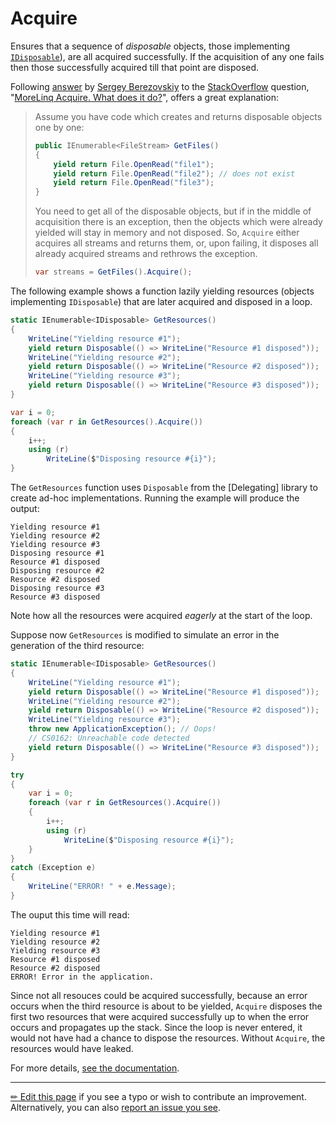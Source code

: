 # Acquire

Ensures that a sequence of _disposable_ objects, those implementing
[`IDisposable`][disposable]), are all acquired successfully. If the
acquisition of any one fails then those successfully acquired till that
point are disposed.

Following [answer][a] by [Sergey Berezovskiy][sb] to the [StackOverflow]
question, "[MoreLinq Acquire. What does it do?][q]", offers a
great explanation:

> Assume you have code which creates and returns disposable objects one by one:
>
> ```c#
> public IEnumerable<FileStream> GetFiles()
> {
>     yield return File.OpenRead("file1");
>     yield return File.OpenRead("file2"); // does not exist
>     yield return File.OpenRead("file3");
> }
> ```
>
> You need to get all of the disposable objects, but if in the middle of
> acquisition there is an exception, then the objects which were already yielded
> will stay in memory and not disposed. So, `Acquire` either acquires all
> streams and returns them, or, upon failing, it disposes all already acquired
> streams and rethrows the exception.
>
> ```c#
> var streams = GetFiles().Acquire();
> ```

The following example shows a function lazily yielding resources (objects
implementing `IDisposable`) that are later acquired and disposed in a loop.

```c# --destination-file ../code/Program.cs --region statements --project ../code/TryMoreLinq.csproj
static IEnumerable<IDisposable> GetResources()
{
    WriteLine("Yielding resource #1");
    yield return Disposable(() => WriteLine("Resource #1 disposed"));
    WriteLine("Yielding resource #2");
    yield return Disposable(() => WriteLine("Resource #2 disposed"));
    WriteLine("Yielding resource #3");
    yield return Disposable(() => WriteLine("Resource #3 disposed"));
}

var i = 0;
foreach (var r in GetResources().Acquire())
{
    i++;
    using (r)
        WriteLine($"Disposing resource #{i}");
}
```

The `GetResources` function uses `Disposable` from the [Delegating] library to
create ad-hoc implementations. Running the example will produce the output:

```
Yielding resource #1
Yielding resource #2
Yielding resource #3
Disposing resource #1
Resource #1 disposed
Disposing resource #2
Resource #2 disposed
Disposing resource #3
Resource #3 disposed
```

Note how all the resources were acquired _eagerly_ at the start of the loop.

Suppose now `GetResources` is modified to simulate an error in the generation
of the third resource:

```c# --destination-file ../code/Program.cs --region statements --project ../code/TryMoreLinq.csproj
static IEnumerable<IDisposable> GetResources()
{
    WriteLine("Yielding resource #1");
    yield return Disposable(() => WriteLine("Resource #1 disposed"));
    WriteLine("Yielding resource #2");
    yield return Disposable(() => WriteLine("Resource #2 disposed"));
    WriteLine("Yielding resource #3");
    throw new ApplicationException(); // Oops!
    // CS0162: Unreachable code detected
    yield return Disposable(() => WriteLine("Resource #3 disposed"));
}

try
{
    var i = 0;
    foreach (var r in GetResources().Acquire())
    {
        i++;
        using (r)
            WriteLine($"Disposing resource #{i}");
    }
}
catch (Exception e)
{
    WriteLine("ERROR! " + e.Message);
}
```

The ouput this time will read:

```
Yielding resource #1
Yielding resource #2
Yielding resource #3
Resource #1 disposed
Resource #2 disposed
ERROR! Error in the application.
```

Since not all resouces could be acquired successfully, because an error occurs
when the third resource is about to be yielded, `Acquire` disposes the first
two resources that were acquired successfully up to when the error occurs and
propagates up the stack. Since the loop is never entered, it would not have
had a chance to dispose the resources. Without `Acquire`, the resources would
have leaked.

For more details, [see the documentation][doc].

---

[&#x270F; Edit this page][edit] if you see a typo or wish to contribute an
improvement. Alternatively, you can also [report an issue you see][issue].


[edit]: https://github.com/morelinq/try/edit/master/m/acquire.md
[issue]: https://github.com/morelinq/try/issues/new?title=Acquire
[doc]: https://morelinq.github.io/3.1/ref/api/html/M_MoreLinq_MoreEnumerable_Acquire__1.htm
[sb]: https://stackoverflow.com/users/470005/sergey-berezovskiy
[StackOverflow]: https://stackoverflow.com/
[q]: https://stackoverflow.com/questions/21483023/morelinq-acquire-what-does-it-do
[a]: https://stackoverflow.com/a/21483151/6682
[disposable]: https://docs.microsoft.com/en-us/dotnet/api/system.idisposable
